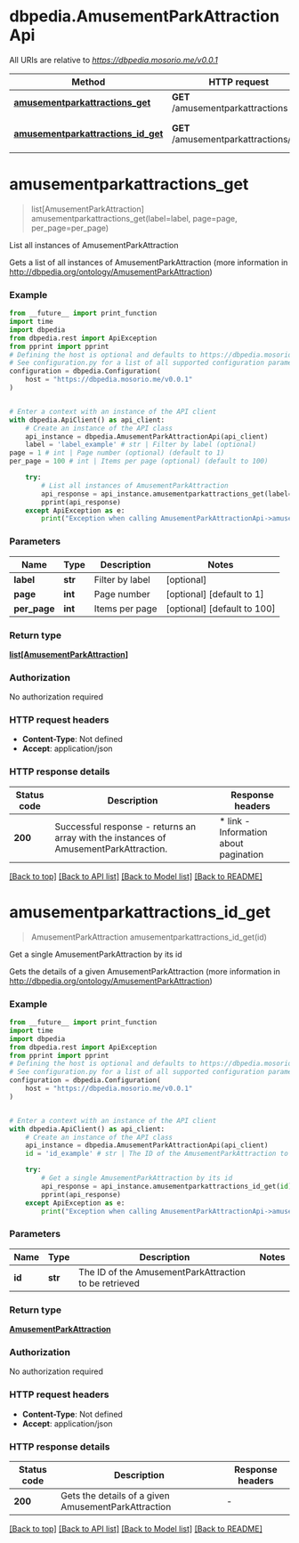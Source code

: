 # dbpedia.AmusementParkAttractionApi

All URIs are relative to *https://dbpedia.mosorio.me/v0.0.1*

Method | HTTP request | Description
------------- | ------------- | -------------
[**amusementparkattractions_get**](AmusementParkAttractionApi.md#amusementparkattractions_get) | **GET** /amusementparkattractions | List all instances of AmusementParkAttraction
[**amusementparkattractions_id_get**](AmusementParkAttractionApi.md#amusementparkattractions_id_get) | **GET** /amusementparkattractions/{id} | Get a single AmusementParkAttraction by its id


# **amusementparkattractions_get**
> list[AmusementParkAttraction] amusementparkattractions_get(label=label, page=page, per_page=per_page)

List all instances of AmusementParkAttraction

Gets a list of all instances of AmusementParkAttraction (more information in http://dbpedia.org/ontology/AmusementParkAttraction)

### Example

```python
from __future__ import print_function
import time
import dbpedia
from dbpedia.rest import ApiException
from pprint import pprint
# Defining the host is optional and defaults to https://dbpedia.mosorio.me/v0.0.1
# See configuration.py for a list of all supported configuration parameters.
configuration = dbpedia.Configuration(
    host = "https://dbpedia.mosorio.me/v0.0.1"
)


# Enter a context with an instance of the API client
with dbpedia.ApiClient() as api_client:
    # Create an instance of the API class
    api_instance = dbpedia.AmusementParkAttractionApi(api_client)
    label = 'label_example' # str | Filter by label (optional)
page = 1 # int | Page number (optional) (default to 1)
per_page = 100 # int | Items per page (optional) (default to 100)

    try:
        # List all instances of AmusementParkAttraction
        api_response = api_instance.amusementparkattractions_get(label=label, page=page, per_page=per_page)
        pprint(api_response)
    except ApiException as e:
        print("Exception when calling AmusementParkAttractionApi->amusementparkattractions_get: %s\n" % e)
```

### Parameters

Name | Type | Description  | Notes
------------- | ------------- | ------------- | -------------
 **label** | **str**| Filter by label | [optional] 
 **page** | **int**| Page number | [optional] [default to 1]
 **per_page** | **int**| Items per page | [optional] [default to 100]

### Return type

[**list[AmusementParkAttraction]**](AmusementParkAttraction.md)

### Authorization

No authorization required

### HTTP request headers

 - **Content-Type**: Not defined
 - **Accept**: application/json

### HTTP response details
| Status code | Description | Response headers |
|-------------|-------------|------------------|
**200** | Successful response - returns an array with the instances of AmusementParkAttraction. |  * link - Information about pagination <br>  |

[[Back to top]](#) [[Back to API list]](../README.md#documentation-for-api-endpoints) [[Back to Model list]](../README.md#documentation-for-models) [[Back to README]](../README.md)

# **amusementparkattractions_id_get**
> AmusementParkAttraction amusementparkattractions_id_get(id)

Get a single AmusementParkAttraction by its id

Gets the details of a given AmusementParkAttraction (more information in http://dbpedia.org/ontology/AmusementParkAttraction)

### Example

```python
from __future__ import print_function
import time
import dbpedia
from dbpedia.rest import ApiException
from pprint import pprint
# Defining the host is optional and defaults to https://dbpedia.mosorio.me/v0.0.1
# See configuration.py for a list of all supported configuration parameters.
configuration = dbpedia.Configuration(
    host = "https://dbpedia.mosorio.me/v0.0.1"
)


# Enter a context with an instance of the API client
with dbpedia.ApiClient() as api_client:
    # Create an instance of the API class
    api_instance = dbpedia.AmusementParkAttractionApi(api_client)
    id = 'id_example' # str | The ID of the AmusementParkAttraction to be retrieved

    try:
        # Get a single AmusementParkAttraction by its id
        api_response = api_instance.amusementparkattractions_id_get(id)
        pprint(api_response)
    except ApiException as e:
        print("Exception when calling AmusementParkAttractionApi->amusementparkattractions_id_get: %s\n" % e)
```

### Parameters

Name | Type | Description  | Notes
------------- | ------------- | ------------- | -------------
 **id** | **str**| The ID of the AmusementParkAttraction to be retrieved | 

### Return type

[**AmusementParkAttraction**](AmusementParkAttraction.md)

### Authorization

No authorization required

### HTTP request headers

 - **Content-Type**: Not defined
 - **Accept**: application/json

### HTTP response details
| Status code | Description | Response headers |
|-------------|-------------|------------------|
**200** | Gets the details of a given AmusementParkAttraction |  -  |

[[Back to top]](#) [[Back to API list]](../README.md#documentation-for-api-endpoints) [[Back to Model list]](../README.md#documentation-for-models) [[Back to README]](../README.md)

